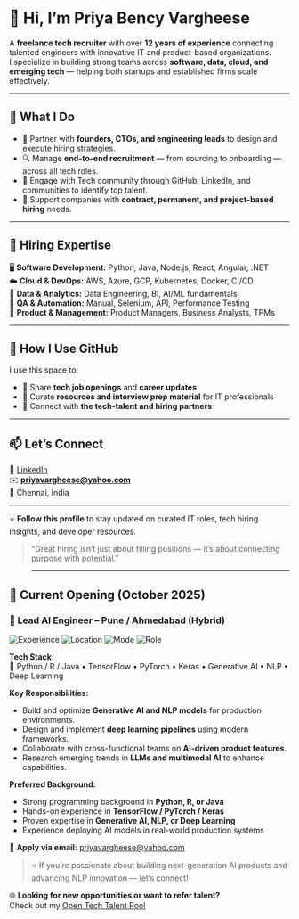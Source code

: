 # 👋 Hi, I’m Priya Bency Vargheese  

A **freelance tech recruiter** with over **12 years of experience** connecting talented engineers with innovative IT and product-based organizations.  
I specialize in building strong teams across **software, data, cloud, and emerging tech** — helping both startups and established firms scale effectively.  

---

## 💼 What I Do
- 🎯 Partner with **founders, CTOs, and engineering leads** to design and execute hiring strategies.  
- 🔍 Manage **end-to-end recruitment** — from sourcing to onboarding — across all tech roles.  
- 💬 Engage with Tech community through GitHub, LinkedIn, and communities to identify top talent.  
- 🧩 Support companies with **contract, permanent, and project-based hiring** needs.  

---

## 🧠 Hiring Expertise
🖥️ **Software Development:** Python, Java, Node.js, React, Angular, .NET  
☁️ **Cloud & DevOps:** AWS, Azure, GCP, Kubernetes, Docker, CI/CD  
🧮 **Data & Analytics:** Data Engineering, BI, AI/ML fundamentals  
🧪 **QA & Automation:** Manual, Selenium, API, Performance Testing  
🧭 **Product & Management:** Product Managers, Business Analysts, TPMs  

---

## 🌱 How I Use GitHub
I use this space to:  
- 📢 Share **tech job openings** and **career updates**  
- 🧠 Curate **resources and interview prep material** for IT professionals  
- 🤝 Connect with **the tech-talent and hiring partners**  

---

## 📫 Let’s Connect
💼 [LinkedIn](https://www.linkedin.com/in/priyavargheese)  
✉️ **priyavargheese@yahoo.com**  
📍 Chennai, India  

---

⭐ **Follow this profile** to stay updated on curated IT roles, tech hiring insights, and developer resources.  
> “Great hiring isn’t just about filling positions — it’s about connecting purpose with potential.”

> ---

## 💼 Current Opening (October 2025)

### 🚀 **Lead AI Engineer – Pune / Ahmedabad (Hybrid)**  

![Experience](https://img.shields.io/badge/Experience-5--12%20years-blue) 
![Location](https://img.shields.io/badge/Location-Pune%20%2F%20Ahmedabad-brightgreen) 
![Mode](https://img.shields.io/badge/Work%20Mode-Hybrid-orange) 
![Role](https://img.shields.io/badge/Role-Lead%20AI%20Engineer-purple)

**Tech Stack:**  
🧠 Python / R / Java • TensorFlow • PyTorch • Keras • Generative AI • NLP • Deep Learning  

**Key Responsibilities:**  
- Build and optimize **Generative AI and NLP models** for production environments.  
- Design and implement **deep learning pipelines** using modern frameworks.  
- Collaborate with cross-functional teams on **AI-driven product features**.  
- Research emerging trends in **LLMs and multimodal AI** to enhance capabilities.  

**Preferred Background:**  
- Strong programming background in **Python, R, or Java**  
- Hands-on experience in **TensorFlow / PyTorch / Keras**  
- Proven expertise in **Generative AI, NLP, or Deep Learning**  
- Experience deploying AI models in real-world production systems  

📩 **Apply via email:** [priyavargheese@yahoo.com](mailto:priyavargheese@yahoo.com)  

> ⭐ If you’re passionate about building next-generation AI products and advancing NLP innovation — let’s connect!

🌐 **Looking for new opportunities or want to refer talent?**  
Check out my [Open Tech Talent Pool](https://github.com/priya-techrecruiter/open-talent-pool)

